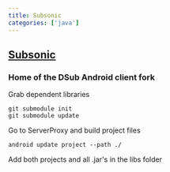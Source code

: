 ```yaml
---
title: Subsonic
categories: ['java']
---
```

## [Subsonic](https://github.com/daneren2005/Subsonic)

### Home of the DSub Android client fork

Grab dependent libraries
```
git submodule init
git submodule update
```

Go to ServerProxy and build project files
```
android update project --path ./
```

Add both projects and all .jar's in the libs folder
